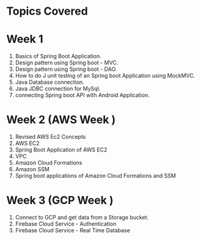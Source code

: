 # Topics Covered 

# Week 1 

1. Basics of Spring Boot Application.
2. Design pattern using Spring boot - MVC.
3. Design pattern using Spring boot - DAO.
4. How to do J unit testing of an Spring boot Application using MockMVC.
5. Java Database connection.
6. Java JDBC connection for MySql.
7. connecting Spring boot API with Android Application.

# Week 2 (AWS Week )

1. Revised AWS Ec2 Concepts 
2. AWS EC2 
3. Spring Boot Application of AWS EC2 
4. VPC 
5. Amazon Cloud Formations
6. Amazon SSM 
7. Spring boot applications of Amazon Cloud Formations and SSM 

# Week 3 (GCP Week )

1. Connect to GCP and get data from a Storage bucket.
2. Firebase Cloud Service - Authentication 
3. Firebase Cloud Service - Real Time Database 


